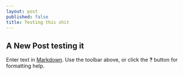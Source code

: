 ```yaml
---
layout: post
published: false
title: Testing this shit
---
```

## A New Post testing it

Enter text in [Markdown](http://daringfireball.net/projects/markdown/). Use the toolbar above, or click the **?** button for formatting help.
